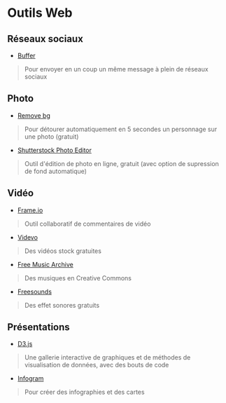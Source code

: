 # Outils Web

## Réseaux sociaux

- [Buffer](https://buffer.com/)
> Pour envoyer en un coup un même message à plein de réseaux sociaux

## Photo

- [Remove bg](https://www.remove.bg/)
> Pour détourer automatiquement en 5 secondes un personnage sur une photo (gratuit)
- [Shutterstock Photo Editor](https://www.shutterstock.com/editor/home?ref=landing)
> Outil d'édition de photo en ligne, gratuit (avec option de supression de fond automatique)

## Vidéo

- [Frame.io](https://frame.io/)
> Outil collaboratif de commentaires de vidéo
- [Videvo](https://www.videvo.net/)
> Des vidéos stock gratuites
- [Free Music Archive](https://freemusicarchive.org/static)
> Des musiques en Creative Commons
- [Freesounds](https://freesound.org/)
> Des effet sonores gratuits

## Présentations

- [D3.js](https://www.d3-graph-gallery.com/)
> Une gallerie interactive de graphiques et de méthodes de visualisation de données, avec des bouts de code
- [Infogram](https://infogram.com/fr/)
> Pour créer des infographies et des cartes
